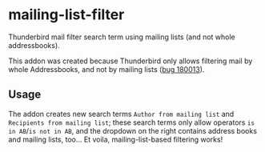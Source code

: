 # mailing-list-filter
Thunderbird mail filter search term using mailing lists (and not whole addressbooks).

This addon was created because Thunderbird only allows filtering mail by whole Addressbooks, and not by mailing lists ([bug 180013](https://bugzilla.mozilla.org/show_bug.cgi?id=180013)).

## Usage

The addon creates new search terms `Author from mailing list` and `Recipients from mailing list`; these search terms only allow operators `is in AB`/`is not in AB`, and the dropdown on the right contains address books and mailing lists, too... Et voila, mailing-list-based filtering works!
